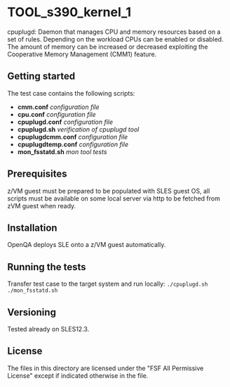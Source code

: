 # TOOL_s390_kernel_1

cpuplugd: Daemon that manages CPU and memory resources based on a set of rules.
Depending on the workload CPUs can be enabled or disabled.
The amount of memory can be increased or decreased exploiting the Cooperative Memory Management (CMM1) feature.

## Getting started

The test case contains the following scripts:

- **cmm.conf** _configuration file_
- **cpu.conf** _configuration file_
- **cpuplugd.conf** _configuration file_
- **cpuplugd.sh** _verification of cpuplugd tool_
- **cpuplugdcmm.conf** _configuration file_
- **cpuplugdtemp.conf** _configuration file_
- **mon_fsstatd.sh** _mon tool tests_

## Prerequisites

z/VM guest must be prepared to be populated with SLES guest OS, all scripts must be available on some local server via http to be fetched from zVM guest when ready.

## Installation

OpenQA deploys SLE onto a z/VM guest automatically.

## Running the tests

Transfer test case to the target system and run locally:
`./cpuplugd.sh`
`./mon_fsstatd.sh`

## Versioning

Tested already on SLES12.3.

## License

The files in this directory are licensed under the "FSF All Permissive License" except if indicated otherwise in the file.
